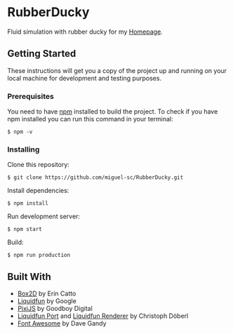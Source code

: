 # RubberDucky

Fluid simulation with rubber ducky for my [Homepage](https://miguelsantoscorrea.com).

## Getting Started

These instructions will get you a copy of the project up and running on your local machine for development and testing purposes.

### Prerequisites

You need to have [npm](https://www.npmjs.com/) installed to build the project. To check if you have npm installed you can run this command in your terminal:
```
$ npm -v
```

### Installing

Clone this repository:
```
$ git clone https://github.com/miguel-sc/RubberDucky.git
```
Install dependencies:
```
$ npm install
```
Run development server:
```
$ npm start
```
Build:
```
$ npm run production
```

## Built With

* [Box2D](https://github.com/erincatto/box2d) by Erin Catto
* [Liquidfun](https://github.com/google/liquidfun) by Google
* [PixiJS](https://github.com/pixijs/pixi.js) by Goodboy Digital
* [Liquidfun Port](https://github.com/doebi/liquidfun.js) and [Liquidfun Renderer](https://github.com/doebi/liquidfun.js-demo) by Christoph Döberl
* [Font Awesome](https://github.com/FortAwesome/Font-Awesome) by Dave Gandy
